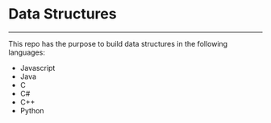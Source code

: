 # Data Structures
<hr>
<p>This repo has the purpose to build data structures in the following languages:</p>
<ul>
  <li>Javascript</li>
  <li>Java</li>
  <li>C</li>
  <li>C#</li>
  <li>C++</li>
  <li>Python</li>
</ul>
